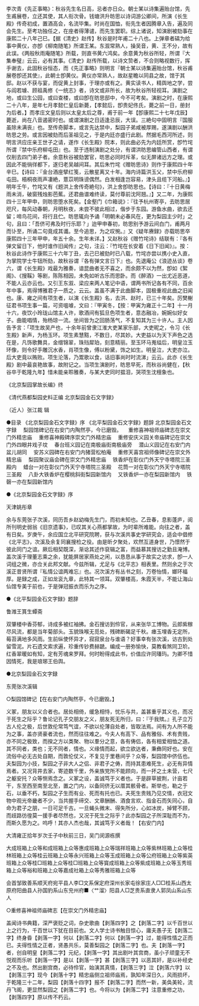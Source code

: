 <!-- { "loadSidebar": true } -->
李次青《先正事略》：秋谷先生名日高，忌者亦日众。朝士某以诗集遍贻台馆，先生甫展卷，立还其使，其人衔次骨。钱塘洪升昉思以诗词游公卿间，所演《长生殿》传奇初成，置酒高会，名流毕集。时尚在国恤，衔先生者因腾章入告，遍及同会先生。至考功独任之，在座者得薄谴，而先生罢职。综上诸说，知演剧被劾事在康熙二十八年己巳。【据《清史》赵传】秋谷是时年甫二十八也。上弹章者碻为给事中黄仪，亦卽《柳南随笔》所谓王某。东溆常熟人，操吴音，黄、王不分，故有此误。《两般秋雨庵随笔》所载，则直书黄六鸿矣。余意黄为秋谷所轻，所谓『大集奉璧』云云，必有其事。《清史》赵传所载，以诗文贽者，不合则略视数行，挥手谢去，此固秋谷恒态，而《先正事略》则明言『朝士某以诗集遍贻台馆，秋谷甫展卷卽还其使』，此朝士卽黄仪。黄仪亦常熟人，故赵星瞻以同县之故，馆于其邸。赵以不获与宴，而促黄上封事，于理亦或有之。黄实读书人，精舆地之学，尝与阎若璩、顾祖禹修《一统志》者，诗文或非所长，故为秋谷所轻视耳。演剧之地，或曰生公园，或曰查楼，或曰卽在昉思邸中，今不可考矣。演剧之时，在康熙二十八年，是年七月孝懿仁皇后新薨，【孝懿后，卽贵妃佟氏，薨之前一日，册封为后者。】而孝庄文皇后则以太皇太后之尊，甫于前一年【卽康熙二十七年戊辰】薨逝，尚在八音遏密时也。或谓演剧之日适逢忌辰，大误。三絶句中固明言『国服虽除未满丧』也。至传奇脚本，或言先达禁中，梨园子弟咸被厚赐，遂演剧以酬洪昉思之劳。或言因被劾而后圣祖见之，于是内廷亦盛行此剧。然据毛西河所述，则明言洪应庄亲王世子之请，遂作《长生殿》院本，则此曲必先为内廷所赏，卽竹垞所谓『禁中乐府柳屯田』也。至于违制演剧之处分，有谓洪昉思编管山西者，有谓仅削去四门弟子者。余意秋谷被劾罢官，昉思必同时斥革，似无屏诸远方之理。或因此不能徜徉都下，遂归老吴越间耳。其后朱竹垞《赠昉思诗》则作于康熙四十年辛巳。【诗曰：『金台酒座擘红笺，云散星离又十年。海内诗篇洪玉父，禁中乐府柳屯田。梧桐夜雨声凄絶，薏苡明珠谤偶然。白发相逢岂容易，津头且缆下河船。』】明年壬午，竹垞又有《题洪上舍传奇絶句》，洪上舍卽昉思也。【诗曰：『十日黄梅雨未消，破窗残烛影芭蕉。还君曲谱难终读，莫付尊前沈阿翘。』】又二年，为康熙四十三年甲申，则昉思堕水死矣。【金壑门《巾箱说》：『往予杭州寄亭，去昉思居咫尺，每风动春朝，月明秋夜，未尝不彼此相过，偕步于东园。游鱼水曲，欲去还留；啼鸟花间，将行且伫。昉思辄向予诵「明朝未必春风在，更为梨园主少时」之句，且曰：「吾侪可弗及时行乐耶？」迨甲申春初，昉思别予游云间白门，甫两月而讣至，所诵二句竟成其谶。至今追思，为之叹惋。』又《疑年赓録》亦载昉思卒康熙四十三年甲申，年五十余。生年未详。】又赵秋谷《赠竹垞诗》结联有：『各有弹文留日下，他时谁作旧闻传』之句，注云：『竹垞在长安着《日下旧闻》』。按：秋谷此诗作于康熙三十六年丁丑，去己巳被劾时已八载，竹垞亦尝以携小史入直，为掌院学士牛钮所劾，故秋谷谓『各有弹文言日下』也。先退庵公《浪迹丛谈》卷六，谓《长生殿》戏最为雅奏，谙昆曲者无不喜之，而余颇不以为然，卽如《絮阁》、《搜鞵》等剧，陈陈相因，未免如听古乐而思卧。而《醉酒》一出尤近恶道，不能人云亦云也。又引王东溆、梁应来两人笔记中语，谓两书所记各有不同，百余年中事，焉得博雅君子一质之，云云。盖虽不满于此曲脚本，固极重视此曲之旧闻也。康、雍之间有项生者，以演《长生殿》名，去洪、赵时，已三十年矣。厉樊榭征君书项生事一篇，可资嗢噱，文曰：『甲寅冬，【按：甲寅为雍正十二年】十一月十六，夜饮小玲珑山馆主人许，歌酒间有狐旦色项生者，意态融冶，婉婉似好女子。曲能唱情，殆杨琼一流。坐间皆为之回肠荡气，不复知其为三十许人。主人因告予言：「项生故吴产也，十余年前曾隶江淮大吏某家乐部，大吏昵之，令习《长生殿》新声，为杨玉环。项生素慧黠，不数日，尽其妙。大吏益以为天下声色之选在是，凡饰歌舞具，金缯锦翠，珠珰犀珀，刻意精丽。至玉环马嵬缢后，明皇泣玉环像，则令好手雕沉水香，肖项生像，傅以粉黛，饰之如生。明皇泣，大吏亦泣。后大吏竟以贿败。项生沦落，乃鬻歌以食，话旧事尚时时流涕」云云。此亦《长生殿》剧中最哀艳故事，故附记之。当项生演剧时，昉思早死，而秋谷尚健在，【秋谷卒于乾隆九年】惜未能亲聆雅奏，与某大吏同时揾泪，哭项生沈檀象也。

《北京梨园掌故长编》终

《清代燕都梨园史料正编 北京梨园金石文字録》

（近人）张江裁 辑

●目录
《北京梨园金石文字録》序
《北平梨园金石文字録》题辞
北京梨园金石文字録
　梨园馆碑记在右安门内陶然亭，今已磨毁。
　重修喜神祖师庙碑志在崇文门外精忠庙
　重修喜神殿碑序崇文门外精忠庙
　重修安庆义园关帝庙碑记在崇文门外四眼井戏子坟
　春台班义园记在南极庙街南极庙旁
　潜山义园记在右安门内盆儿胡同
　安苏义园碑在右安门内猪营松柏庵
　重修天喜宫祖师像碑记在崇文外精忠庙
　梨园聚议庙会碑在崇文门外精忠庙
　铁香炉在彰仪门外天宁寺塔院三圣殿内
　蜡台一对在彰仪门外天宁寺塔院三圣殿
　花筒一对在彰仪门外天宁寺塔院三圣殿
　八卦大铁香炉在樱桃斜街梨园新馆内
　又铁香炉一亦在梨园新馆内
　铁磬一亦在梨园新馆内

●《北京梨园金石文字録》序

天津姚彤章

余与东莞张子次溪，同历吾乡赵幼梅先生门，而初未知也。乙丑春，息影蓬庐，阅所刊明史弱翁《旧京遗事》，已叹其关心燕都掌故，为时辈所难能。向往之者，盖有日矣。岁庚午，余应国立北平研究院聘，获与次溪共事史学研究会，适会中倡修《北平志》，次溪及余复同襄搜检之役。由是昕夕聚处，欢然互道身世，乃憬然于彼此同门之谊。厥后相契既深，渐谂其述作裒辑之富，而益慕其搜访之勤且淹博。盖次溪于理董志乘之余，犹能屏居家燕处之闲，以恳恳从事于故实之访求，卽一人词组之微，亦佥关此邦文献。今兹所辑，尤足与《北平志》相表里。然则余之于次溪正昔贤所谓『私情公谊两难忘』也。况次溪方有丛书之刻，万卷怡情，嫏环福厚。是録之成，正如龙衮九章，此特其一领耳。双肇楼高，朱霞天半，不能让海山仙馆专美于前也，于是弹冠振衣而乐为之序。

●《北平梨园金石文字録》题辞

鲁潍王篔生蟫斋

双肇楼中香芬郁，诗成多被红袖拂。金石搜访到伶官，从来张华工博物。云郎紫稼尽风流，都是当年菊部头。玉貌珠喉无觅处，残碑断碣足千秋。瘗玉埋香无定所，莓苔满地多风雨。生前纵使怀异才，寂寂泉台与谁语？好事幸有张次溪，访古到处留雪泥。片石遗文索求遍，珍重传钞费赫蹏。编成一册弥愉快，莫教看煞同卫玠。红香翠暖如有知，定有芳魂来罗拜。何时盼得成此书，价值应许同璠玙。为卿不惜因情死，我是琅琊王伯舆。

●北京梨园金石文字録

东莞张次溪辑

○梨园馆碑记【在右安门内陶然亭，今已磨毁。】

义冢，朋友以义合者也。居处相倚，缓急相恃，忧乐与共，盖甚重乎其义也，而况于死生之际乎？鲁论记孔子交朋友之义，朋友死无所归，曰：『于我殡。』孔子立万古人伦之极，后世敦伦常笃气谊，不欲以伦薄自处者，皆取法焉。间有为人所不能为之事，盖亦贤豪者流也，然而往往难之。今夫人有高下、品有雅俗、术有贵贱，亦不同之极致，而揆之方以类聚、物以羣分之意，各有俦侣，各有相爱相恤之道。其不同者，类也；无不同者，情也。义缘情而起，欲立欲达者，秉彝同好也。安在流俗中必无古处自期，而敦伦仗义，不复见于里巷间乎？众等，梨园馆中侪伍也。夫梨园为小技，梨园之子非大人之侣、非君子之俦，而持其患难死生，必无有异情焉者。又况背井去家，寄迹数千里，外亲族党所不能顾向，而一抔之土未营，七尺之躯安托？众等恻焉念之。义冢之设，盖诚笃于义者也。于是辟草披荆，计亩若干，东至西至南至北至，置之门内，以备同侪无以厝其骸骨者。斯举也，勒之于石，以垂不朽，梨园之子生而有业、死而有托也已。夫死生贵贱乃见交情，衣冠文物中观光帝畿者不少，当共握手缔交、文章酬酬、酒食言欢、指金石而矢同心，自命为君子之朋，一日可足千古。一旦蝇头微末、得失所分，心如冰炭，掉臂不顾，而歧路彷徨莫一援手者尽然也，又况于死生之际乎？此亦梨园之子所深耻而不为，而斯久愿为之。呜呼！其亦人杰也哉，其诚笃于义者哉！【右安门内】

大清雍正拾年岁次壬子中秋前三日，吴门闵源栋撰

大成班箱上众等和成班箱上众等惠成班箱上众等瑞祥班箱上众等紫林班箱上众等桂林班箱上众等桂云班箱上众等永兴班箱上众等玉成班箱上众等公府班箱上众等紫英班箱上众等桂□班箱上众等桂□班箱上众等寳成班箱上众等紫成班箱上众等玉秀班箱上众等裕和班箱上众等嘉成社箱上众等秀雅班箱上众等

会首邹致善系顺天府宛平县人李□文系保定府深州长家屯徐家庄人□□桂系山西太原府阳曲县人孙国豹系山东兖州府■〈艹溜〉阳县人□芝贵系直隶人郭凤山系山东人

○重修喜神祖师庙碑志【在崇文门外精忠庙】

盖闻诗书典籍，深严褒贬之词，杂史歌曲【剥落四字】之【剥落二字】以千百世以上之行为，千百世以下犹在目前也。文人学士诗书触目惊心，庸夫愚子无【剥落二字】终身昏【剥落一字】何以【剥落二字】何以【剥落一字】过，能得性情之正而已。夫得性情之正者，贤愚共乐，莫善梨园之【剥落二字】也。夫【剥落一字】者，创自明皇【剥落二字】元纪，【剥落一字】其出剧叶其宫商，虽小子顽童无不悦观而乐听【剥落一字】是以【剥落一字】甚【剥落三字】以恶其奸，是以补经史之不及也。然出剧宫商，必待伶官，始演其真情，【剥落三字】泣【剥落六字】以【剥落三字】现今【剥落十字】精忠庙侧立祖师庙焉，孰知年深日久，风雨损坏，于乾隆三十二年，梨园【剥落十四字】报不【剥落二字】而然一新，美奂美轮，流丹飞阁，更显然梨园之【剥落二字】也。今将以为【剥落二字】注意重修之功，【剥落四字】原以传不朽云。

